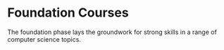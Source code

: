 Foundation Courses
==================

The foundation phase lays the groundwork for strong skills in a range of computer science topics.